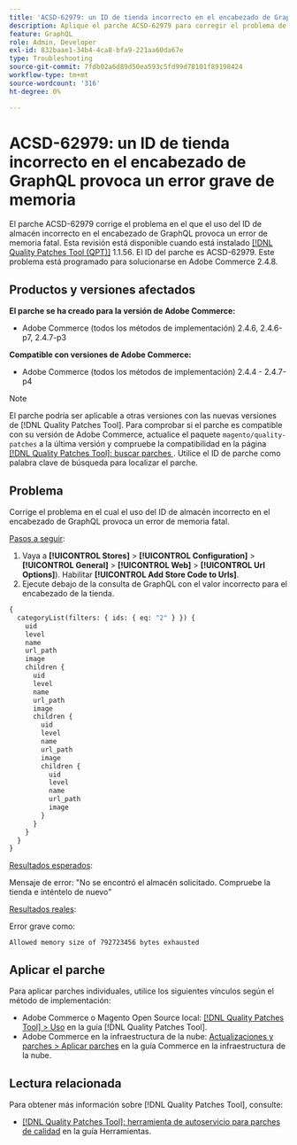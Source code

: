 ```yaml
---
title: 'ACSD-62979: un ID de tienda incorrecto en el encabezado de GraphQL provoca un error grave de memoria'
description: Aplique el parche ACSD-62979 para corregir el problema de Adobe Commerce en el que el uso del ID de almacenamiento incorrecto en el encabezado de GraphQL provoca un error grave de memoria
feature: GraphQL
role: Admin, Developer
exl-id: 832baae1-34b4-4ca8-bfa9-221aa60da67e
type: Troubleshooting
source-git-commit: 7fdb02a6d89d50ea593c5fd99d78101f89198424
workflow-type: tm+mt
source-wordcount: '316'
ht-degree: 0%

---
```


# ACSD-62979: un ID de tienda incorrecto en el encabezado de GraphQL provoca un error grave de memoria

El parche ACSD-62979 corrige el problema en el que el uso del ID de almacén incorrecto en el encabezado de GraphQL provoca un error de memoria fatal. Esta revisión está disponible cuando está instalado [[!DNL Quality Patches Tool (QPT)]](/help/tools/quality-patches-tool/quality-patches-tool-to-self-serve-quality-patches.md) 1.1.56. El ID del parche es ACSD-62979. Este problema está programado para solucionarse en Adobe Commerce 2.4.8.

## Productos y versiones afectados

**El parche se ha creado para la versión de Adobe Commerce:**

* Adobe Commerce (todos los métodos de implementación) 2.4.6, 2.4.6-p7, 2.4.7-p3

**Compatible con versiones de Adobe Commerce:**

* Adobe Commerce (todos los métodos de implementación) 2.4.4 - 2.4.7-p4

>[!NOTE]
>
>El parche podría ser aplicable a otras versiones con las nuevas versiones de [!DNL Quality Patches Tool]. Para comprobar si el parche es compatible con su versión de Adobe Commerce, actualice el paquete `magento/quality-patches` a la última versión y compruebe la compatibilidad en la página [[!DNL Quality Patches Tool]: buscar parches ](https://experienceleague.adobe.com/tools/commerce-quality-patches/index.html). Utilice el ID de parche como palabra clave de búsqueda para localizar el parche.

## Problema

Corrige el problema en el cual el uso del ID de almacén incorrecto en el encabezado de GraphQL provoca un error de memoria fatal.

<u>Pasos a seguir</u>:

1. Vaya a **[!UICONTROL Stores]** > **[!UICONTROL Configuration]** > **[!UICONTROL General]** > **[!UICONTROL Web]** > **[!UICONTROL Url Options]**). Habilitar **[!UICONTROL Add Store Code to Urls]**.
1. Ejecute debajo de la consulta de GraphQL con el valor incorrecto para el encabezado de la tienda.

```graphql
{
  categoryList(filters: { ids: { eq: "2" } }) {
    uid
    level
    name
    url_path
    image
    children {
      uid
      level
      name
      url_path
      image
      children {
        uid
        level
        name
        url_path
        image
        children {
          uid
          level
          name
          url_path
          image
        }
      }
    }
  }
}
```

<u>Resultados esperados</u>:

Mensaje de error: &quot;No se encontró el almacén solicitado. Compruebe la tienda e inténtelo de nuevo&quot;

<u>Resultados reales</u>:

Error grave como:

```Allowed memory size of 792723456 bytes exhausted```

## Aplicar el parche

Para aplicar parches individuales, utilice los siguientes vínculos según el método de implementación:

* Adobe Commerce o Magento Open Source local: [[!DNL Quality Patches Tool] > Uso](/help/tools/quality-patches-tool/usage.md) en la guía [!DNL Quality Patches Tool].
* Adobe Commerce en la infraestructura de la nube: [Actualizaciones y parches > Aplicar parches](https://experienceleague.adobe.com/docs/commerce-cloud-service/user-guide/develop/upgrade/apply-patches.html) en la guía Commerce en la infraestructura de la nube.

## Lectura relacionada

Para obtener más información sobre [!DNL Quality Patches Tool], consulte:

* [[!DNL Quality Patches Tool]: herramienta de autoservicio para parches de calidad](/help/tools/quality-patches-tool/quality-patches-tool-to-self-serve-quality-patches.md) en la guía Herramientas.
